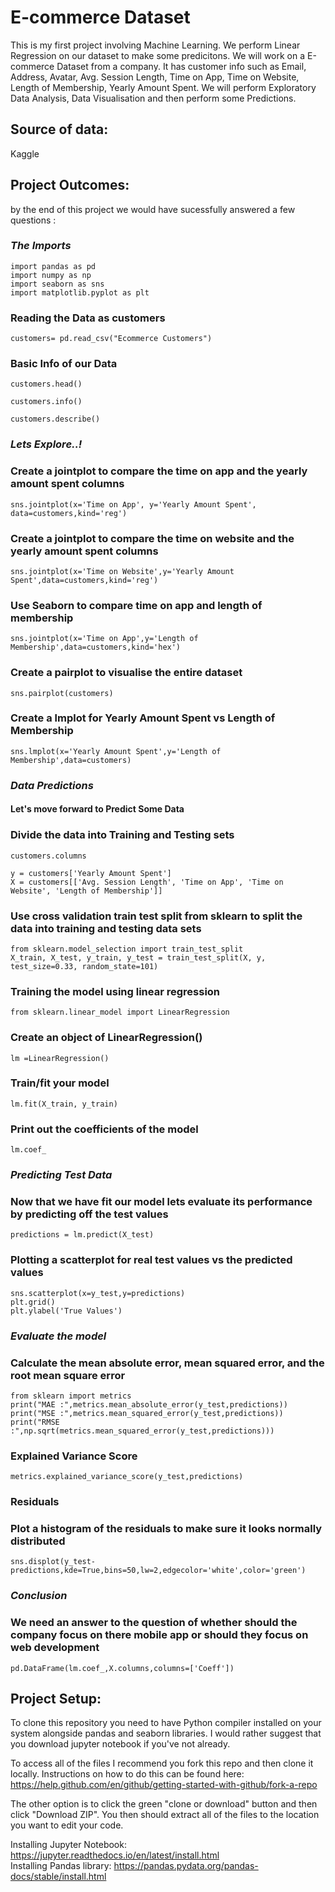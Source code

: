 # E-commerce Dataset
This is my first project involving Machine Learning. We perform Linear Regression on our dataset to make some predicitons.
We will work on a E-commerce Dataset from a company. It has customer info such as Email, Address, Avatar, Avg. Session Length, Time on App, Time on Website, Length of Membership, Yearly Amount Spent. We will perform Exploratory Data Analysis, Data Visualisation and then perform some Predictions.

## Source of data: 
Kaggle 

## Project Outcomes:
by the end of this project we would have sucessfully answered a few questions :

### *The Imports*
```
import pandas as pd
import numpy as np
import seaborn as sns
import matplotlib.pyplot as plt
```

### Reading the Data as customers
```
customers= pd.read_csv("Ecommerce Customers")
```

### Basic Info of our Data
```
customers.head()

customers.info()

customers.describe()
```

### *Lets Explore..!*

### Create a jointplot to compare the time on app and the yearly amount spent columns
```
sns.jointplot(x='Time on App', y='Yearly Amount Spent', data=customers,kind='reg')
```

### Create a jointplot to compare the time on website and the yearly amount spent columns
```
sns.jointplot(x='Time on Website',y='Yearly Amount Spent',data=customers,kind='reg')
```

### Use Seaborn to compare time on app and length of membership
```
sns.jointplot(x='Time on App',y='Length of Membership',data=customers,kind='hex')
```

### Create a pairplot to visualise the entire dataset
```
sns.pairplot(customers)
```

### Create a lmplot for Yearly Amount Spent vs Length of Membership
```
sns.lmplot(x='Yearly Amount Spent',y='Length of Membership',data=customers)
```

### *Data Predictions*
#### Let's move forward to Predict Some Data

### Divide the data into Training and Testing sets
```
customers.columns

y = customers['Yearly Amount Spent']
X = customers[['Avg. Session Length', 'Time on App', 'Time on Website', 'Length of Membership']]
```

### Use cross validation train test split from sklearn to split the data into training and testing data sets
```
from sklearn.model_selection import train_test_split
X_train, X_test, y_train, y_test = train_test_split(X, y, test_size=0.33, random_state=101)
```

### Training the model using linear regression
```
from sklearn.linear_model import LinearRegression
```

### Create an object of LinearRegression()
```
lm =LinearRegression()
```

### Train/fit your model
```
lm.fit(X_train, y_train)
```

### Print out the coefficients of the model
```
lm.coef_
```

### *Predicting Test Data*

### Now that we have fit our model lets evaluate its performance by predicting off the test values
```
predictions = lm.predict(X_test)
```

### Plotting a scatterplot for real test values vs the predicted values
```
sns.scatterplot(x=y_test,y=predictions)
plt.grid()
plt.ylabel('True Values')
```

### *Evaluate the model*

### Calculate the mean absolute error, mean squared error, and the root mean square error
```
from sklearn import metrics
print("MAE :",metrics.mean_absolute_error(y_test,predictions))
print("MSE :",metrics.mean_squared_error(y_test,predictions))
print("RMSE :",np.sqrt(metrics.mean_squared_error(y_test,predictions)))
```

### Explained Variance Score
```
metrics.explained_variance_score(y_test,predictions)
```

### Residuals

### Plot a histogram of the residuals to make sure it looks normally distributed
```
sns.displot(y_test-predictions,kde=True,bins=50,lw=2,edgecolor='white',color='green')
```

### *Conclusion*

### We need an answer to the question of whether should the company focus on there mobile app or should they focus on web development
```
pd.DataFrame(lm.coef_,X.columns,columns=['Coeff'])
```

## Project Setup:
To clone this repository you need to have Python compiler installed on your system alongside pandas and seaborn libraries. I would rather suggest that you download jupyter notebook if you've not already.

To access all of the files I recommend you fork this repo and then clone it locally. Instructions on how to do this can be found here: https://help.github.com/en/github/getting-started-with-github/fork-a-repo

The other option is to click the green "clone or download" button and then click "Download ZIP". You then should extract all of the files to the location you want to edit your code.

Installing Jupyter Notebook: https://jupyter.readthedocs.io/en/latest/install.html<br>
Installing Pandas library: https://pandas.pydata.org/pandas-docs/stable/install.html


































